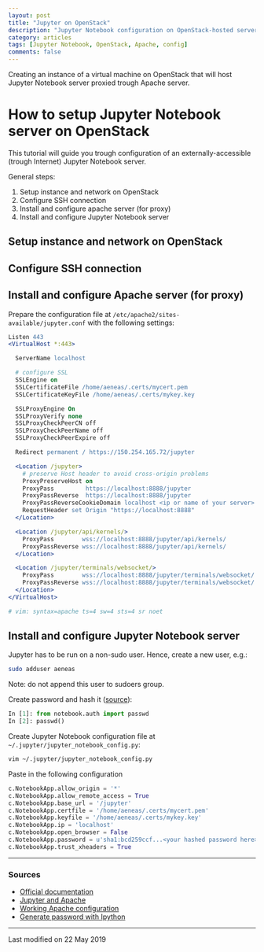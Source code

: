 ```yaml
---
layout: post
title: "Jupyter on OpenStack"
description: "Jupyter Notebook configuration on OpenStack-hosted server"
category: articles
tags: [Jupyter Notebook, OpenStack, Apache, config]
comments: false
---
```


Creating an instance of a virtual machine on OpenStack that will host Jupyter Notebook server proxied trough Apache server.

# How to setup Jupyter Notebook server on OpenStack

This tutorial will guide you trough configuration of an externally-accessible (trough Internet) Jupyter Notebook server.

General steps:
1. Setup instance and network on OpenStack
2. Configure SSH connection
3. Install and configure apache server (for proxy)
4. Install and configure Jupyter Notebook server


## Setup instance and network on OpenStack

## Configure SSH connection

## Install and configure Apache server (for proxy)

Prepare the configuration file at `/etc/apache2/sites-available/jupyter.conf` with the following settings:
```apache
Listen 443
<VirtualHost *:443>

  ServerName localhost

  # configure SSL
  SSLEngine on
  SSLCertificateFile /home/aeneas/.certs/mycert.pem
  SSLCertificateKeyFile /home/aeneas/.certs/mykey.key

  SSLProxyEngine On
  SSLProxyVerify none
  SSLProxyCheckPeerCN off
  SSLProxyCheckPeerName off
  SSLProxyCheckPeerExpire off

  Redirect permanent / https://150.254.165.72/jupyter

  <Location /jupyter>
    # preserve Host header to avoid cross-origin problems
    ProxyPreserveHost on
    ProxyPass         https://localhost:8888/jupyter
    ProxyPassReverse  https://localhost:8888/jupyter
    ProxyPassReverseCookieDomain localhost <ip or name of your server>
    RequestHeader set Origin "https://localhost:8888"
  </Location>

  <Location /jupyter/api/kernels/>
	ProxyPass        wss://localhost:8888/jupyter/api/kernels/
	ProxyPassReverse wss://localhost:8888/jupyter/api/kernels/
  </Location>

  <Location /jupyter/terminals/websocket/>
	ProxyPass        wss://localhost:8888/jupyter/terminals/websocket/
	ProxyPassReverse wss://localhost:8888/jupyter/terminals/websocket/
  </Location>
</VirtualHost>

# vim: syntax=apache ts=4 sw=4 sts=4 sr noet
```

## Install and configure Jupyter Notebook server

Jupyter has to be run on a non-sudo user. Hence, create a new user, e.g.:
```bash
sudo adduser aeneas
```
Note: do not append this user to sudoers group.

Create password and hash it ([source](https://jupyter-notebook.readthedocs.io/en/stable/public_server.html#preparing-a-hashed-password)):
```python
In [1]: from notebook.auth import passwd
In [2]: passwd()
```

Create Jupyter Notebook configuration file at `~/.jupyter/jupyter_notebook_config.py`:
```bash
vim ~/.jupyter/jupyter_notebook_config.py
```

Paste in the following configuration
```python
c.NotebookApp.allow_origin = '*'
c.NotebookApp.allow_remote_access = True
c.NotebookApp.base_url = '/jupyter'
c.NotebookApp.certfile = '/home/aeneas/.certs/mycert.pem'
c.NotebookApp.keyfile = '/home/aeneas/.certs/mykey.key'
c.NotebookApp.ip = 'localhost'
c.NotebookApp.open_browser = False
c.NotebookApp.password = u'sha1:bcd259ccf...<your hashed password here>'
c.NotebookApp.trust_xheaders = True
```

***

### Sources

 * [Official documentation](https://jupyter-notebook.readthedocs.io/en/stable/public_server.html#using-lets-encrypt)
 * [Jupyter and Apache](https://www.linode.com/docs/applications/big-data/install-a-jupyter-notebook-server-on-a-linode-behind-an-apache-reverse-proxy/)
 * [Working Apache configuration](https://stackoverflow.com/a/28819231/8877692)
 * [Generate password with Ipython](https://github.com/paderijk/jupyter-password/blob/master/jupyter-password.py)

***

Last modified on 22 May 2019

